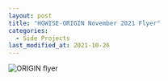 ```yaml
---
layout: post
title: "HGWISE-ORIGIN November 2021 Flyer"
categories:
  - Side Projects
last_modified_at: 2021-10-26
---
```



<img src="{{site.baseurl}}/assets/img/origin-flyer-nov.png" alt="ORIGIN flyer" class="inline" />
